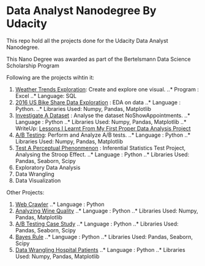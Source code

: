 # Data Analyst Nanodegree By Udacity
This repo hold all the projects done for the Udacity Data Analyst Nanodegree.

This Nano Degree was awarded as part of the Bertelsmann Data Science Scholarship Program

Following are the projects wihtin it:
1. [Weather Trends Exploration](https://github.com/Sando1/udacity-data-analyst/tree/master/Weather_Trends_Project): Create and explore one visual.
..* Program : Excel
..* Language: SQL
2. [2016 US Bike Share Data Exploration](https://github.com/Sando1/udacity-data-analyst/tree/master/Python_project_1) : EDA on data
..* Language : Python.
..* Libraries Used: Numpy, Pandas, Matplotlib
3. [Investigate A Dataset](https://github.com/Sando1/udacity-data-analyst/tree/master/python_da_project) : Analyse the dataset NoShowAppointments.
..* Language : Python
..* Libraries Used: Numpy, Pandas, Matplotlib
..* WriteUp: [Lessons I Learnt From My First Proper Data Analysis Project](https://medium.com/ub-women-data-scholars/what-i-learnt-from-my-first-proper-data-analysis-project-6b67b074be2b)
4. [A/B Testing](https://github.com/Sando1/udacity-data-analyst/tree/master/ab_test_project): Perform and Analyze A/B tests.
..* Language : Python
..* Libraries Used: Numpy, Pandas, Matplotlib
5. [Test A Perceptual Phenonmenon](https://github.com/Sando1/udacity-data-analyst/tree/master/test_a_phenonmenon) : Inferential Statistics Test Project, Analysing the Stroop Effect.
..* Language : Python
..* Libraries Used: Pandas, Seaborn, Scipy
6. Exploratory Data Analysis
7. Data Wrangling
8. Data Visualization

Other Projects:
1. [Web Crawler](https://github.com/Sando1/udacity-data-analyst/tree/master/web_crawler)
..* Language : Python
2. [Analyzing Wine Quality](https://github.com/Sando1/udacity-data-analyst/tree/master/case_study_wine_quality)
..* Language : Python
..* Libraries Used: Numpy, Pandas, Matplotlib
3. [A/B Testing Case Study](https://github.com/Sando1/udacity-data-analyst/tree/master/ab_testing)
..* Language : Python
..* Libraries Used: Pandas, Seaborn, Scipy
4. [Bayes Rule](https://github.com/Sando1/udacity-data-analyst/tree/master/probability_bayes_rule)
..* Language : Python
..* Libraries Used: Pandas, Seaborn, Scipy
5. [Data Wrangling Hospital Patients](https://github.com/Sando1/udacity-data-analyst/tree/master/data_wrangling_case_study)
..* Language : Python
..* Libraries Used: Numpy, Pandas, Matplotlib
